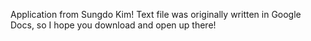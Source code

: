 Application from Sungdo Kim!
Text file was originally written in Google Docs, so I hope you download and open up there!
